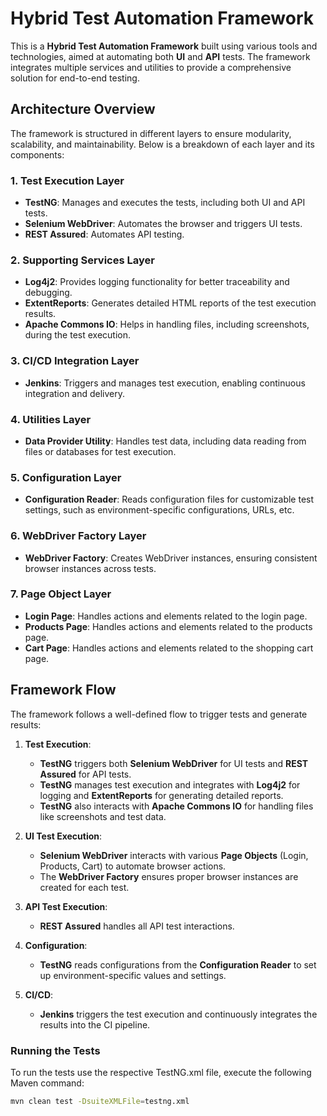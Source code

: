 # Hybrid Test Automation Framework

This is a **Hybrid Test Automation Framework** built using various tools and technologies, aimed at automating both **UI** and **API** tests. The framework integrates multiple services and utilities to provide a comprehensive solution for end-to-end testing.

## Architecture Overview

The framework is structured in different layers to ensure modularity, scalability, and maintainability. Below is a breakdown of each layer and its components:

### 1. **Test Execution Layer**
- **TestNG**: Manages and executes the tests, including both UI and API tests.
- **Selenium WebDriver**: Automates the browser and triggers UI tests.
- **REST Assured**: Automates API testing.

### 2. **Supporting Services Layer**
- **Log4j2**: Provides logging functionality for better traceability and debugging.
- **ExtentReports**: Generates detailed HTML reports of the test execution results.
- **Apache Commons IO**: Helps in handling files, including screenshots, during the test execution.

### 3. **CI/CD Integration Layer**
- **Jenkins**: Triggers and manages test execution, enabling continuous integration and delivery.

### 4. **Utilities Layer**
- **Data Provider Utility**: Handles test data, including data reading from files or databases for test execution.

### 5. **Configuration Layer**
- **Configuration Reader**: Reads configuration files for customizable test settings, such as environment-specific configurations, URLs, etc.

### 6. **WebDriver Factory Layer**
- **WebDriver Factory**: Creates WebDriver instances, ensuring consistent browser instances across tests.

### 7. **Page Object Layer**
- **Login Page**: Handles actions and elements related to the login page.
- **Products Page**: Handles actions and elements related to the products page.
- **Cart Page**: Handles actions and elements related to the shopping cart page.

## Framework Flow

The framework follows a well-defined flow to trigger tests and generate results:

1. **Test Execution**:
    - **TestNG** triggers both **Selenium WebDriver** for UI tests and **REST Assured** for API tests.
    - **TestNG** manages test execution and integrates with **Log4j2** for logging and **ExtentReports** for generating detailed reports.
    - **TestNG** also interacts with **Apache Commons IO** for handling files like screenshots and test data.

2. **UI Test Execution**:
    - **Selenium WebDriver** interacts with various **Page Objects** (Login, Products, Cart) to automate browser actions.
    - The **WebDriver Factory** ensures proper browser instances are created for each test.

3. **API Test Execution**:
    - **REST Assured** handles all API test interactions.

4. **Configuration**:
    - **TestNG** reads configurations from the **Configuration Reader** to set up environment-specific values and settings.

5. **CI/CD**:
    - **Jenkins** triggers the test execution and continuously integrates the results into the CI pipeline.


### Running the Tests

To run the tests use the respective TestNG.xml file, execute the following Maven command:

```bash
mvn clean test -DsuiteXMLFile=testng.xml
